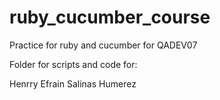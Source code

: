 # ruby_cucumber_course

Practice for ruby and cucumber for QADEV07

Folder for scripts and code for:

Henrry Efrain Salinas Humerez